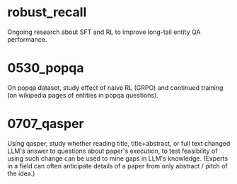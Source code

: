 # robust_recall

Ongoing research about SFT and RL to improve long-tail entity QA performance.

# 0530_popqa

On popqa dataset, study effect of naive RL (GRPO) and continued training (on wikipedia pages of entities in popqa questions).

# 0707_qasper

Using qasper, study whether reading title, title+abstract, or full text changed LLM's answer to questions about paper's execution, to test feasibility of using such change can be used to mine gaps in LLM's knowledge. (Experts in a field can often anticipate details of a paper from only abstract / pitch of the idea.)
